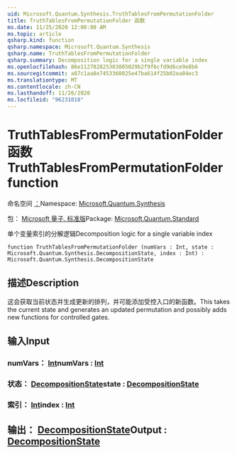 ```yaml
---
uid: Microsoft.Quantum.Synthesis.TruthTablesFromPermutationFolder
title: TruthTablesFromPermutationFolder 函数
ms.date: 11/25/2020 12:00:00 AM
ms.topic: article
qsharp.kind: function
qsharp.namespace: Microsoft.Quantum.Synthesis
qsharp.name: TruthTablesFromPermutationFolder
qsharp.summary: Decomposition logic for a single variable index
ms.openlocfilehash: 86e112782825303805029b2f9f6cfd9d6ce9e8b6
ms.sourcegitcommit: a87c1aa8e7453360025e47ba614f25b02ea84ec3
ms.translationtype: MT
ms.contentlocale: zh-CN
ms.lasthandoff: 11/26/2020
ms.locfileid: "96231018"
---
```

# <a name="truthtablesfrompermutationfolder-function"></a><span data-ttu-id="7dbd4-102">TruthTablesFromPermutationFolder 函数</span><span class="sxs-lookup"><span data-stu-id="7dbd4-102">TruthTablesFromPermutationFolder function</span></span>

<span data-ttu-id="7dbd4-103">命名空间 [：](xref:Microsoft.Quantum.Synthesis)</span><span class="sxs-lookup"><span data-stu-id="7dbd4-103">Namespace: [Microsoft.Quantum.Synthesis](xref:Microsoft.Quantum.Synthesis)</span></span>

<span data-ttu-id="7dbd4-104">包： [Microsoft 量子. 标准版](https://nuget.org/packages/Microsoft.Quantum.Standard)</span><span class="sxs-lookup"><span data-stu-id="7dbd4-104">Package: [Microsoft.Quantum.Standard](https://nuget.org/packages/Microsoft.Quantum.Standard)</span></span>


<span data-ttu-id="7dbd4-105">单个变量索引的分解逻辑</span><span class="sxs-lookup"><span data-stu-id="7dbd4-105">Decomposition logic for a single variable index</span></span>

```qsharp
function TruthTablesFromPermutationFolder (numVars : Int, state : Microsoft.Quantum.Synthesis.DecompositionState, index : Int) : Microsoft.Quantum.Synthesis.DecompositionState
```


## <a name="description"></a><span data-ttu-id="7dbd4-106">描述</span><span class="sxs-lookup"><span data-stu-id="7dbd4-106">Description</span></span>

<span data-ttu-id="7dbd4-107">这会获取当前状态并生成更新的排列，并可能添加受控入口的新函数。</span><span class="sxs-lookup"><span data-stu-id="7dbd4-107">This takes the current state and generates an updated permutation and possibly adds new functions for controlled gates.</span></span>

## <a name="input"></a><span data-ttu-id="7dbd4-108">输入</span><span class="sxs-lookup"><span data-stu-id="7dbd4-108">Input</span></span>

### <a name="numvars--int"></a><span data-ttu-id="7dbd4-109">numVars： [Int](xref:microsoft.quantum.lang-ref.int)</span><span class="sxs-lookup"><span data-stu-id="7dbd4-109">numVars : [Int](xref:microsoft.quantum.lang-ref.int)</span></span>




### <a name="state--decompositionstate"></a><span data-ttu-id="7dbd4-110">状态： [DecompositionState](xref:Microsoft.Quantum.Synthesis.DecompositionState)</span><span class="sxs-lookup"><span data-stu-id="7dbd4-110">state : [DecompositionState](xref:Microsoft.Quantum.Synthesis.DecompositionState)</span></span>




### <a name="index--int"></a><span data-ttu-id="7dbd4-111">索引： [Int](xref:microsoft.quantum.lang-ref.int)</span><span class="sxs-lookup"><span data-stu-id="7dbd4-111">index : [Int](xref:microsoft.quantum.lang-ref.int)</span></span>





## <a name="output--decompositionstate"></a><span data-ttu-id="7dbd4-112">输出： [DecompositionState](xref:Microsoft.Quantum.Synthesis.DecompositionState)</span><span class="sxs-lookup"><span data-stu-id="7dbd4-112">Output : [DecompositionState](xref:Microsoft.Quantum.Synthesis.DecompositionState)</span></span>


